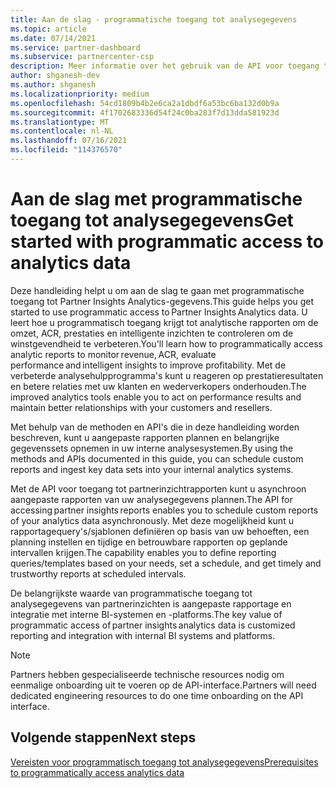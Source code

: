 ```yaml
---
title: Aan de slag - programmatische toegang tot analysegegevens
ms.topic: article
ms.date: 07/14/2021
ms.service: partner-dashboard
ms.subservice: partnercenter-csp
description: Meer informatie over het gebruik van de API voor toegang tot analysegegevens van partnerinzichten.
author: shganesh-dev
ms.author: shganesh
ms.localizationpriority: medium
ms.openlocfilehash: 54cd1809b4b2e6ca2a1dbdf6a53bc6ba132d0b9a
ms.sourcegitcommit: 4f1702683336d54f24c0ba283f7d13dda581923d
ms.translationtype: MT
ms.contentlocale: nl-NL
ms.lasthandoff: 07/16/2021
ms.locfileid: "114376570"
---
```

# <a name="get-started-with-programmatic-access-to-analytics-data"></a><span data-ttu-id="cdbc1-103">Aan de slag met programmatische toegang tot analysegegevens</span><span class="sxs-lookup"><span data-stu-id="cdbc1-103">Get started with programmatic access to analytics data</span></span>

<span data-ttu-id="cdbc1-104">Deze handleiding helpt u om aan de slag te gaan met programmatische toegang tot Partner Insights Analytics-gegevens.</span><span class="sxs-lookup"><span data-stu-id="cdbc1-104">This guide helps you get started to use programmatic access to Partner Insights Analytics data.</span></span> <span data-ttu-id="cdbc1-105">U leert hoe u programmatisch toegang krijgt tot analytische rapporten om de omzet, ACR, prestaties en intelligente inzichten te controleren om de winstgevendheid te verbeteren.</span><span class="sxs-lookup"><span data-stu-id="cdbc1-105">You'll learn how to programmatically access analytic reports to monitor revenue, ACR, evaluate performance and intelligent insights to improve profitability.</span></span> <span data-ttu-id="cdbc1-106">Met de verbeterde analysehulpprogramma's kunt u reageren op prestatieresultaten en betere relaties met uw klanten en wederverkopers onderhouden.</span><span class="sxs-lookup"><span data-stu-id="cdbc1-106">The improved analytics tools enable you to act on performance results and maintain better relationships with your customers and resellers.</span></span>  

<span data-ttu-id="cdbc1-107">Met behulp van de methoden en API's die in deze handleiding worden beschreven, kunt u aangepaste rapporten plannen en belangrijke gegevenssets opnemen in uw interne analysesystemen.</span><span class="sxs-lookup"><span data-stu-id="cdbc1-107">By using the methods and APIs documented in this guide, you can schedule custom reports and ingest key data sets into your internal analytics systems.</span></span>

<span data-ttu-id="cdbc1-108">Met de API voor toegang tot partnerinzichtrapporten kunt u asynchroon aangepaste rapporten van uw analysegegevens plannen.</span><span class="sxs-lookup"><span data-stu-id="cdbc1-108">The API for accessing partner insights reports enables you to schedule custom reports of your analytics data asynchronously.</span></span> <span data-ttu-id="cdbc1-109">Met deze mogelijkheid kunt u rapportagequery's/sjablonen definiëren op basis van uw behoeften, een planning instellen en tijdige en betrouwbare rapporten op geplande intervallen krijgen.</span><span class="sxs-lookup"><span data-stu-id="cdbc1-109">The capability enables you to define reporting queries/templates based on your needs, set a schedule, and get timely and trustworthy reports at scheduled intervals.</span></span>

<span data-ttu-id="cdbc1-110">De belangrijkste waarde van programmatische toegang tot analysegegevens van partnerinzichten is aangepaste rapportage en integratie met interne BI-systemen en -platforms.</span><span class="sxs-lookup"><span data-stu-id="cdbc1-110">The key value of programmatic access of partner insights analytics data is customized reporting and integration with internal BI systems and platforms.</span></span>

> [!NOTE]
> <span data-ttu-id="cdbc1-111">Partners hebben gespecialiseerde technische resources nodig om eenmalige onboarding uit te voeren op de API-interface.</span><span class="sxs-lookup"><span data-stu-id="cdbc1-111">Partners will need dedicated engineering resources to do one time onboarding on the API interface.</span></span>

## <a name="next-steps"></a><span data-ttu-id="cdbc1-112">Volgende stappen</span><span class="sxs-lookup"><span data-stu-id="cdbc1-112">Next steps</span></span>

[<span data-ttu-id="cdbc1-113">Vereisten voor programmatisch toegang tot analysegegevens</span><span class="sxs-lookup"><span data-stu-id="cdbc1-113">Prerequisites to programmatically access analytics data</span></span>](insights-programmatic-prerequisites.md)